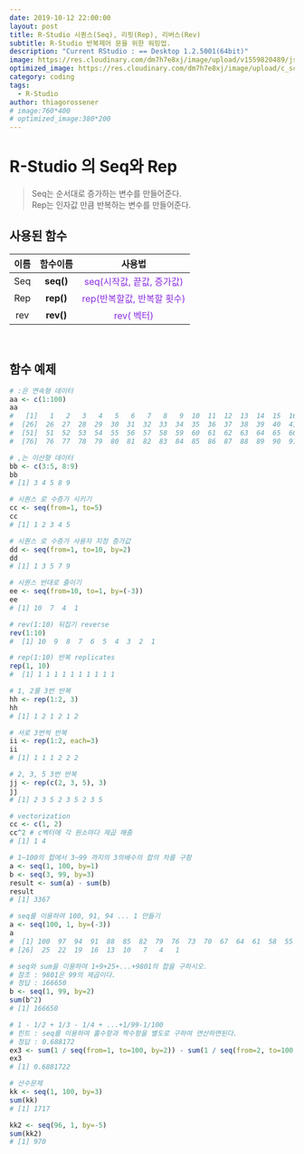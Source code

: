 ```yaml
---
date: 2019-10-12 22:00:00
layout: post
title: R-Studio 시퀀스(Seq), 리핏(Rep), 리버스(Rev)
subtitle: R-Studio 반복제어 문을 위한 워밍업.
description: "Current RStudio : == Desktop 1.2.5001(64bit)"
image: https://res.cloudinary.com/dm7h7e8xj/image/upload/v1559820489/js-code_n83m7a.jpg
optimized_image: https://res.cloudinary.com/dm7h7e8xj/image/upload/c_scale,w_380/v1559820489/js-code_n83m7a.jpg
category: coding
tags:
  - R-Studio
author: thiagorossener
# image:760*400
# optimized_image:380*200
---
```


# R-Studio 의 Seq와 Rep
> Seq는 순서대로 증가하는 변수를 만들어준다.<br>
> Rep는 인자값 만큼 반복하는 변수를 만들어준다.

## 사용된 함수

| 이름 | 함수이름 | 사용법 |
|:---:|:---:|:---:|
| Seq | **seq()** | <span style="color:blueviolet">seq(시작값, 끝값, 증가값) |
| Rep | **rep()** | <span style="color:blueviolet">rep(반복할값, 반복할 횟수) |
| rev | **rev()** | <span style="color:blueviolet">rev( 벡터) |

<br>

## 함수 예제

```r
# :은 연속형 데이터
aa <- c(1:100)
aa
#   [1]   1   2   3   4   5   6   7   8   9  10  11  12  13  14  15  16  17  18  19  20  21  22  23  24  25
#  [26]  26  27  28  29  30  31  32  33  34  35  36  37  38  39  40  41  42  43  44  45  46  47  48  49  50
#  [51]  51  52  53  54  55  56  57  58  59  60  61  62  63  64  65  66  67  68  69  70  71  72  73  74  75
#  [76]  76  77  78  79  80  81  82  83  84  85  86  87  88  89  90  91  92  93  94  95  96  97  98  99 100

# ,는 이산형 데이터
bb <- c(3:5, 8:9)
bb
# [1] 3 4 5 8 9

# 시퀀스 로 수증가 시키기
cc <- seq(from=1, to=5)
cc
# [1] 1 2 3 4 5

# 시퀀스 로 수증가 사용자 지정 증가값
dd <- seq(from=1, to=10, by=2)
dd
# [1] 1 3 5 7 9

# 시퀀스 반대로 줄이기
ee <- seq(from=10, to=1, by=(-3))
ee
# [1] 10  7  4  1

# rev(1:10) 뒤집기 reverse
rev(1:10)
#  [1] 10  9  8  7  6  5  4  3  2  1

# rep(1:10) 반복 replicates
rep(1, 10)
#  [1] 1 1 1 1 1 1 1 1 1 1

# 1, 2를 3번 반복
hh <- rep(1:2, 3)
hh
# [1] 1 2 1 2 1 2

# 서로 3번씩 반복
ii <- rep(1:2, each=3)
ii
# [1] 1 1 1 2 2 2

# 2, 3, 5 3번 반복
jj <- rep(c(2, 3, 5), 3)
jj
# [1] 2 3 5 2 3 5 2 3 5

# vectorization
cc <- c(1, 2)
cc^2 # c벡터에 각 원소마다 제곱 해줌
# [1] 1 4

# 1~100의 합에서 3~99 까지의 3의배수의 합의 차를 구함
a <- seq(1, 100, by=1)
b <- seq(3, 99, by=3)
result <- sum(a) - sum(b)
result
# [1] 3367

# seq를 이용하여 100, 91, 94 ... 1 만들기
a <- seq(100, 1, by=(-3))
a
#  [1] 100  97  94  91  88  85  82  79  76  73  70  67  64  61  58  55  52  49  46  43  40  37  34  31  28
# [26]  25  22  19  16  13  10   7   4   1

# seq와 sum을 이용하여 1+9+25+...+9801의 합을 구하시오.
# 참조 : 9801은 99의 제곱이다.
# 정답 : 166650
b <- seq(1, 99, by=2)
sum(b^2)
# [1] 166650

# 1 - 1/2 + 1/3 - 1/4 + ...+1/99-1/100
# 힌트 : seq를 이용하여 홀수항과 짝수항을 별도로 구하여 연산하면된다.
# 정답 : 0.688172
ex3 <- sum(1 / seq(from=1, to=100, by=2)) - sum(1 / seq(from=2, to=100, by=2))
ex3
# [1] 0.6881722

# 산수문제
kk <- seq(1, 100, by=3)
sum(kk)
# [1] 1717

kk2 <- seq(96, 1, by=-5)
sum(kk2)
# [1] 970
```